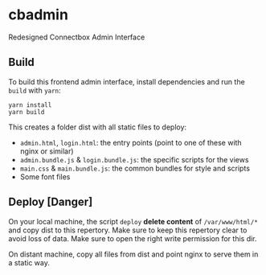 # cbadmin
Redesigned Connectbox Admin Interface

## Build

To build this frontend admin interface, install dependencies and run the `build` with `yarn`:

```
yarn install
yarn build
```

This creates a folder dist with all static files to deploy: 

- `admin.html`, `login.html`: the entry points (point to one of these with nginx or similar)
- `admin.bundle.js` & `login.bundle.js`: the specific scripts for the views
- `main.css` & `main.bundle.js`: the common bundles for style and scripts
- Some font files

## Deploy [Danger]

On your local machine, the script `deploy` __delete content__ of `/var/www/html/*` and copy dist to this repertory. Make sure to keep this repertory clear to avoid loss of data. Make sure to open the right write permission for this dir.

On distant machine, copy all files from dist and point nginx to serve them in a static way.
